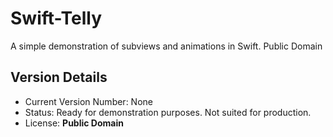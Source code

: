 # Swift-Telly

A simple demonstration of subviews and animations in Swift.  Public Domain

## Version Details

- Current Version Number: None
- Status: Ready for demonstration purposes.  Not suited for production.
- License: **Public Domain**
